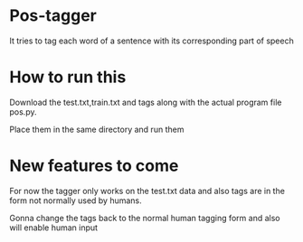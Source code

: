 # Pos-tagger
It tries to tag each word of a sentence with its corresponding part of speech

# How to run this
Download the test.txt,train.txt and tags along with the actual program file pos.py.

Place them in the same directory and run them

# New features to come
For now the tagger only works on the test.txt data and also tags are in the  form not normally used by humans.

Gonna change the tags back to the normal human tagging form and also will enable human input

